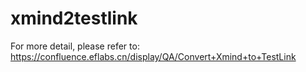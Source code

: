 # xmind2testlink

For more detail, please refer to: https://confluence.eflabs.cn/display/QA/Convert+Xmind+to+TestLink